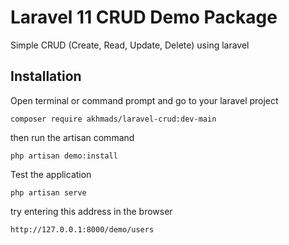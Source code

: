 # Laravel 11 CRUD Demo Package

Simple CRUD (Create, Read, Update, Delete) using laravel

## Installation

Open terminal or command prompt and go to your laravel project

```
composer require akhmads/laravel-crud:dev-main
```

then run the artisan command

```
php artisan demo:install
```

Test the application

```
php artisan serve
```

try entering this address in the browser

```
http://127.0.0.1:8000/demo/users
```
